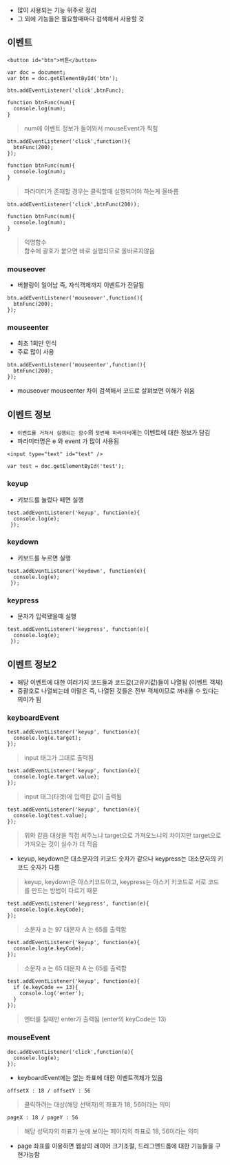 - 많이 사용되는 기능 위주로 정리
- 그 외에 기능들은 필요할때마다 검색해서 사용할 것

## 이벤트
```
<button id="btn">버튼</button>
```
```
var doc = document;
var btn = doc.getElementById('btn');
```
```
btn.addEventListener('click',btnFunc);

function btnFunc(num){
  console.log(num);
}
```
> num에 이벤트 정보가 들어와서 mouseEvent가 찍힘
```
btn.addEventListener('click',function(){
  btnFunc(200);
});

function btnFunc(num){
  console.log(num);
}
```
> 파라미터가 존재할 경우는 클릭할때 실행되어야 하는게 올바름
```
btn.addEventListener('click',btnFunc(200));

function btnFunc(num){
  console.log(num);
}
```
> 익명함수<br /> 함수에 괄호가 붙으면 바로 실행되므로 올바르지않음

### mouseover
- 버블링이 일어남 즉, 자식객체까지 이벤트가 전달됨
```
btn.addEventListener('mouseover',function(){
  btnFunc(200);
});
```
### mouseenter
- 최초 1회만 인식
- 주로 많이 사용
```
btn.addEventListener('mouseenter',function(){
  btnFunc(200);
});
```
- mouseover mouseenter 차이 검색해서 코드로 살펴보면 이해가 쉬움

## 이벤트 정보
- `이벤트를 거쳐서 실행되는 함수`의 `첫번째 파라미터`에는 이벤트에 대한 정보가 담김
- 파라미터명은 e 와 event 가 많이 사용됨

```
<input type="text" id="test" />
```
```
var test = doc.getElementById('test');
```
### keyup
- 키보드를 눌렀다 떼면 실행
```
test.addEventListener('keyup', function(e){
  console.log(e);
 });
```
### keydown
- 키보드를 누르면 실행
```
test.addEventListener('keydown', function(e){
  console.log(e);
 });
```
### keypress
- 문자가 입력됐을때 실행
```
test.addEventListener('keypress', function(e){
  console.log(e);
 });
```

## 이벤트 정보2
- 해당 이벤트에 대한 여러가지 코드들과 코드값(고유키값)들이 나열됨 (이벤트 객체)
- 중괄호로 나열되는데 이말은 즉, 나열된 것들은 전부 객체이므로 꺼내올 수 있다는 의미가 됨

### keyboardEvent
```
test.addEventListener('keyup', function(e){
  console.log(e.target);
});
```
> input 태그가 그대로 출력됨
```
test.addEventListener('keyup', function(e){
  console.log(e.target.value);
});
```
> input 태그(타겟)에 입력한 값이 출력됨
```
test.addEventListener('keyup', function(e){
  console.log(test.value);
});
```
> 위와 같음 대상을 직접 써주느냐 target으로 가져오느냐의 차이지만 target으로 가져오는 것이 실수가 더 적음

- keyup, keydown은 대소문자의 키코드 숫자가 같으나 keypress는 대소문자의 키코드 숫자가 다름
> keyup, keydown은 아스키코드이고, keypress는 아스키 키코드로 서로 코드를 만드는 방법이 다르기 때문

```
test.addEventListener('keypress', function(e){
  console.log(e.keyCode);
});
```
> 소문자 a 는 97 대문자 A 는 65를 출력함
```
test.addEventListener('keyup', function(e){
  console.log(e.keyCode);
});
```
> 소문자 a 는 65 대문자 A 는 65를 출력함
```
test.addEventListener('keyup', function(e){
  if (e.keyCode == 13){
    console.log('enter');
  }
});
```
> 엔터를 칠때만 enter가 출력됨 (enter의 keyCode는 13)

### mouseEvent
```
doc.addEventListener('click',function(e){
  console.log(e);
});
```
- keyboardEvent에는 없는 좌표에 대한 이벤트객체가 있음
```
offsetX : 18 / offsetY : 56
```
> 클릭하려는 대상(해당 선택자)의 좌표가 18, 56이라는 의미
```
pageX : 18 / pageY : 56
```
> 해당 성택자의 좌표가 눈에 보이는 페이지의 좌표로 18, 56이라는 의미
- page 좌표를 이용하면 웹상의 레이어 크기조절, 드러그앤드롭에 대한 기능들을 구현가능함
